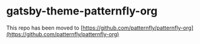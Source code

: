 # gatsby-theme-patternfly-org

This repo has been moved to [https://github.com/patternfly/patternfly-org](https://github.com/patternfly/patternfly-org)
